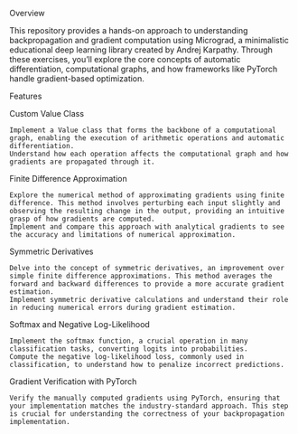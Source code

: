 Overview

This repository provides a hands-on approach to understanding backpropagation and gradient computation using Micrograd, a minimalistic educational deep learning library created by Andrej Karpathy. Through these exercises, you’ll explore the core concepts of automatic differentiation, computational graphs, and how frameworks like PyTorch handle gradient-based optimization.


Features

Custom Value Class

    Implement a Value class that forms the backbone of a computational graph, enabling the execution of arithmetic operations and automatic differentiation.
    Understand how each operation affects the computational graph and how gradients are propagated through it.

Finite Difference Approximation

    Explore the numerical method of approximating gradients using finite difference. This method involves perturbing each input slightly and observing the resulting change in the output, providing an intuitive grasp of how gradients are computed.
    Implement and compare this approach with analytical gradients to see the accuracy and limitations of numerical approximation.

Symmetric Derivatives

    Delve into the concept of symmetric derivatives, an improvement over simple finite difference approximations. This method averages the forward and backward differences to provide a more accurate gradient estimation.
    Implement symmetric derivative calculations and understand their role in reducing numerical errors during gradient estimation.

Softmax and Negative Log-Likelihood

    Implement the softmax function, a crucial operation in many classification tasks, converting logits into probabilities.
    Compute the negative log-likelihood loss, commonly used in classification, to understand how to penalize incorrect predictions.

Gradient Verification with PyTorch

    Verify the manually computed gradients using PyTorch, ensuring that your implementation matches the industry-standard approach. This step is crucial for understanding the correctness of your backpropagation implementation.
